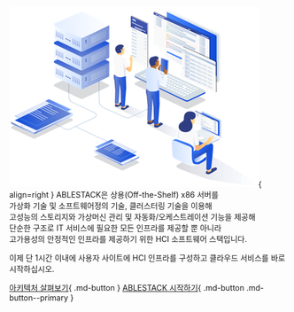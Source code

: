 ![main-image](assets/images/illustration.png){ align=right }
ABLESTACK은 상용(Off-the-Shelf) x86 서버를  
가상화 기술 및 소프트웨어정의 기술, 클러스터링 기술을 이용해  
고성능의 스토리지와 가상머신 관리 및 자동화/오케스트레이션 기능을 제공해  
단순한 구조로 IT 서비스에 필요한 모든 인프라를 제공할 뿐 아니라  
고가용성의 안정적인 인프라를 제공하기 위한 HCI 소프트웨어 스택입니다.  

이제 단 1시간 이내에 사용자 사이트에 HCI 인프라를 구성하고 클라우드 서비스를 바로 시작하십시오.  

[아키텍처 살펴보기](architecture/architecture-overview){ .md-button } [ABLESTACK 시작하기](getting-started/getting-started-overview){ .md-button .md-button--primary }